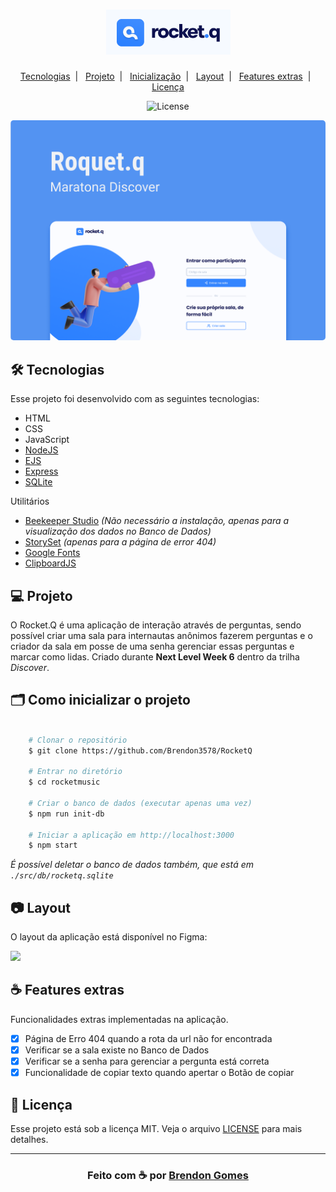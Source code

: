 <h1 align="center">
    <img src=".github/rocketq.png">
</h1>

<p align="center">
    <a href="#-tecnologias">Tecnologias</a>&nbsp;&nbsp;|&nbsp;&nbsp;
    <a href="#-projeto">Projeto</a>&nbsp;&nbsp;|&nbsp;&nbsp;
    <a href="#-como-inicializar-o-projeto">Inicialização</a>&nbsp;&nbsp;|&nbsp;&nbsp;
    <a href="#-layout">Layout</a>&nbsp;&nbsp;|&nbsp;&nbsp;
    <a href="#-features">Features extras</a>&nbsp;&nbsp;|&nbsp;&nbsp;
    <a href="#-licença">Licença</a>
</p>

<p align="center">
    <img alt="License" src="https://img.shields.io/badge/license-MIT-green">
</p>

<p align="center">
    <kbd>
        <img src=".github/Rocket_Q.png" style="border-radius: 5px" alt="Rocket.q">
    </kbd>
</p>

## 🛠 Tecnologias

Esse projeto foi desenvolvido com as seguintes tecnologias:

- HTML
- CSS
- JavaScript
- [NodeJS](https://nodejs.org/en/)
- [EJS](https://ejs.co/)
- [Express](https://expressjs.com/pt-br/)
- [SQLite](https://www.npmjs.com/package/sqlite3)

Utilitários

- [Beekeeper Studio](https://www.beekeeperstudio.io/) *(Não necessário a instalação, apenas para a visualização dos dados no Banco de Dados)*
- [StorySet](https://storyset.com/) *(apenas para a página de error 404)*
- [Google Fonts](https://fonts.google.com/)
- [ClipboardJS](https://clipboardjs.com/)

## 💻 Projeto

O Rocket.Q é uma aplicação de interação através de perguntas, sendo possível criar uma sala para internautas anônimos fazerem perguntas e o criador da sala em posse de uma senha gerenciar essas perguntas e marcar como lidas. Criado durante **Next Level Week 6** dentro da trilha *Discover*.

## 🗂 Como inicializar o projeto

```bash

    # Clonar o repositório
    $ git clone https://github.com/Brendon3578/RocketQ

    # Entrar no diretório
    $ cd rocketmusic

    # Criar o banco de dados (executar apenas uma vez)
    $ npm run init-db

    # Iniciar a aplicação em http://localhost:3000
    $ npm start

```

*É possível deletar o banco de dados também, que está em `./src/db/rocketq.sqlite`*

## 📷 Layout

O layout da aplicação está disponível no Figma:

[<img src="https://img.shields.io/badge/Acessar%20layout-Figma-blue">](https://www.figma.com/file/vp3iFfd1ohCbHyDX9jCiQi/Roquet.q)

## ☕ Features extras

Funcionalidades extras implementadas na aplicação.

- [x] Página de Erro 404 quando a rota da url não for encontrada
- [x] Verificar se a sala existe no Banco de Dados
- [X] Verificar se a senha para gerenciar a pergunta está correta
- [x] Funcionalidade de copiar texto quando apertar o Botão de copiar

## 📝 Licença

Esse projeto está sob a licença MIT. Veja o arquivo [LICENSE](.github/LICENSE.md) para mais detalhes.

---

<h3 align="center">
    Feito com ☕ por <a href="https://github.com/Brendon3578">Brendon Gomes</a>
</h3>